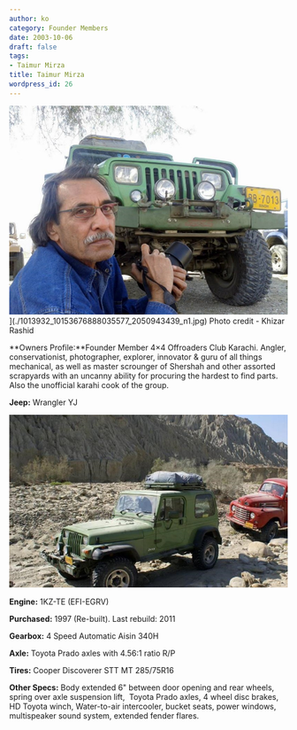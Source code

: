 ```yaml
---
author: ko
category: Founder Members
date: 2003-10-06
draft: false
tags:
- Taimur Mirza
title: Taimur Mirza
wordpress_id: 26
---
```


![](./1013932_10153676888035577_2050943439_n1.jpg)](./1013932_10153676888035577_2050943439_n1.jpg) Photo credit - Khizar Rashid

**Owners Profile:**Founder Member 4×4 Offroaders Club Karachi. Angler, conservationist, photographer, explorer, innovator & guru of all things mechanical, as well as master scrounger of Shershah and other assorted scrapyards with an uncanny ability for procuring the hardest to find parts. Also the unofficial karahi cook of the group.

**Jeep:** Wrangler YJ

![](./945358_517837681621659_50401416_n.jpg)

**Engine:** 1KZ-TE (EFI-EGRV)

**Purchased:** 1997 (Re-built). Last rebuild: 2011

**Gearbox:** 4 Speed Automatic Aisin 340H

**Axle:** Toyota Prado axles with 4.56:1 ratio R/P

**Tires:** Cooper Discoverer STT MT 285/75R16

**Other Specs:** Body extended 6" between door opening and rear wheels, spring over axle suspension lift,  Toyota Prado axles, 4 wheel disc brakes, HD Toyota winch, Water-to-air intercooler, bucket seats, power windows, multispeaker sound system, extended fender flares.
